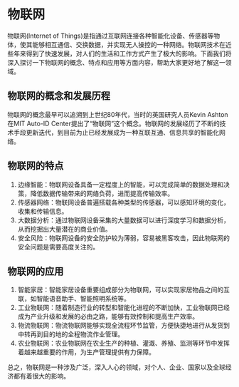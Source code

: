# 物联网

物联网(Internet of Things)是指通过互联网连接各种智能化设备、传感器等物体，使其能够相互通信、交换数据，并实现无人操控的一种网络。物联网技术在近些年来得到了快速发展，对人们的生活和工作方式产生了极大的影响。下面我们将深入探讨一下物联网的概念、特点和应用等方面内容，帮助大家更好地了解这一领域。

## 物联网的概念和发展历程

物联网的概念最早可以追溯到上世纪80年代，当时的英国研究人员Kevin Ashton在MIT Auto-ID Center提出了“物联网”这个概念。物联网的发展经历了不断的技术手段更新迭代，到目前为止已经发展成为一种互联互通、信息共享的智能化网络。

## 物联网的特点

1. 边缘智能：物联网设备具备一定程度上的智能，可以完成简单的数据处理和决策，降低数据传输带来的网络负荷，进而提高传输效率。
2. 传感器网络：物联网设备普遍搭载各种类型的传感器，可以感知环境的变化，收集和传输信息。
3. 大数据分析：通过物联网设备采集的大量数据可以进行深度学习和数据分析，从而挖掘出大量潜在的商业价值。
4. 安全风险：物联网设备的安全防护较为薄弱，容易被黑客攻击，因此物联网的安全问题是需要高度关注的。

## 物联网的应用

1. 智能家居：智能家居设备重要组成部分为物联网，可以实现家居物品之间的互联，如智能语音助手、智能照明系统等。
2. 工业物联网：随着制造行业的转型和智能化进程的不断加快，工业物联网已经成为产业升级和发展的必由之路，能够有效控制和提高生产效率。
3. 物流物联网：物流物联网能够实现全流程环节监管，方便快捷地进行从发货到中转再到目的地的全程物流作业管理。
4. 农业物联网：农业物联网在农业生产的种植、灌溉、养殖、监测等环节中发挥着越来越重要的作用，为生产管理提供有力保障。

总之，物联网是一种涉及广泛，深入人心的领域，对个人、企业、国家以及全球经济都有着很大的影响。